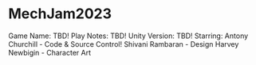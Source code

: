 # MechJam2023
Game Name: TBD!
Play Notes: TBD!
Unity Version: TBD!
Starring:
Antony Churchill - Code & Source Control!
Shivani Rambaran - Design
Harvey Newbigin	- Character Art